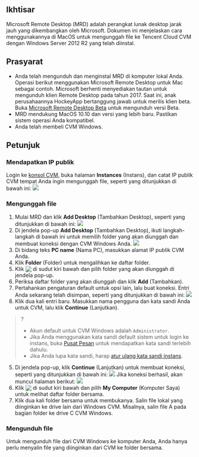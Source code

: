 ## Ikhtisar
Microsoft Remote Desktop (MRD) adalah perangkat lunak desktop jarak jauh yang dikembangkan oleh Microsoft. Dokumen ini menjelaskan cara menggunakannya di MacOS untuk mengunggah file ke Tencent Cloud CVM dengan Windows Server 2012 R2 yang telah diinstal. 

## Prasyarat
- Anda telah mengunduh dan menginstal MRD di komputer lokal Anda. Operasi berikut menggunakan Microsoft Remote Desktop untuk Mac sebagai contoh. Microsoft berhenti menyediakan tautan untuk mengunduh klien Remote Desktop pada tahun 2017. Saat ini, anak perusahaannya HockeyApp bertanggung jawab untuk merilis klien beta. Buka [Microsoft Remote Desktop Beta](https://install.appcenter.ms/orgs/rdmacios-k2vy/apps/microsoft-remote-desktop-for-mac/distribution_groups/all-users-of-microsoft-remote-desktop-for-mac) untuk mengunduh versi Beta.
- MRD mendukung MacOS 10.10 dan versi yang lebih baru. Pastikan sistem operasi Anda kompatibel.
- Anda telah membeli CVM Windows.

## Petunjuk
### Mendapatkan IP publik
Login ke [konsol CVM](https://console.cloud.tencent.com/cvm/index), buka halaman **Instances** (Instans), dan catat IP publik CVM tempat Anda ingin mengunggah file, seperti yang ditunjukkan di bawah ini:
![](https://main.qcloudimg.com/raw/59ce52615c467ad80bc4220425bf2b80.png)

### Mengunggah file
1. Mulai MRD dan klik **Add Desktop** (Tambahkan Desktop), seperti yang ditunjukkan di bawah ini:
![](https://main.qcloudimg.com/raw/e69528d10e9a17dfa26119a090766c49.png)
2. Di jendela pop-up **Add Desktop** (Tambahkan Desktop), ikuti langkah-langkah di bawah ini untuk memilih folder yang akan diunggah dan membuat koneksi dengan CVM Windows Anda.
![](https://main.qcloudimg.com/raw/fc241ce8e4744bde57476ea823fcef72.png)
  1. Di bidang teks **PC name** (Nama PC), masukkan alamat IP publik CVM Anda.
  2. Klik **Folder** (Folder) untuk mengalihkan ke daftar folder.
  3. Klik <img src="https://main.qcloudimg.com/raw/89e7a3ff040849307cd1eb8bd878a2db.png" style="margin:-3px 0px"> di sudut kiri bawah dan pilih folder yang akan diunggah di jendela pop-up.
  4. Periksa daftar folder yang akan diunggah dan klik **Add** (Tambahkan).
  5. Pertahankan pengaturan default untuk opsi lain, lalu buat koneksi.
Entri Anda sekarang telah disimpan, seperti yang ditunjukkan di bawah ini:
![](https://main.qcloudimg.com/raw/1c0eff28aa68a7f02e8f295917bb603b.png)
4. Klik dua kali entri baru. Masukkan nama pengguna dan kata sandi Anda untuk CVM, lalu klik **Continue** (Lanjutkan).
>?
>- Akun default untuk CVM Windows adalah `Administrator`.
>- Jika Anda menggunakan kata sandi default sistem untuk login ke instans, buka [Pusat Pesan](https://console.cloud.tencent.com/message) untuk mendapatkan kata sandi terlebih dahulu.
>- Jika Anda lupa kata sandi, harap [atur ulang kata sandi instans](http://intl.cloud.tencent.com/document/product/213/16566).
>
5. Di jendela pop-up, klik **Continue** (Lanjutkan) untuk membuat koneksi, seperti yang ditunjukkan di bawah ini:
![](https://main.qcloudimg.com/raw/61b3d9566365183fcc1d92c2f6bc2e7b.png)
Jika koneksi berhasil, akan muncul halaman berikut:
![](https://main.qcloudimg.com/raw/5a524210acd13624af7263b6de3aea54.png)
6. Klik <img src="https://main.qcloudimg.com/raw/87d894e564b7e837d9f478298cf2e292.png" style="margin:-3px 0px"> di sudut kiri bawah dan pilih **My Computer** (Komputer Saya) untuk melihat daftar folder bersama.
7. Klik dua kali folder bersama untuk membukanya. Salin file lokal yang diinginkan ke drive lain dari Windows CVM.
Misalnya, salin file A pada bagian folder ke drive C CVM Windows.

### Mengunduh file
Untuk mengunduh file dari CVM Windows ke komputer Anda, Anda hanya perlu menyalin file yang diinginkan dari CVM ke folder bersama.


